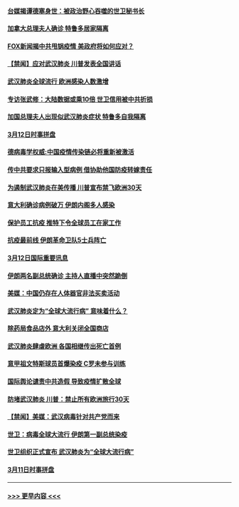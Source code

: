 #### [台媒揭谭德塞身世：被政治野心吞噬的世卫秘书长](../pages/prog202/a102798536.md?t=03131302) 
#### [加拿大总理夫人确诊 特鲁多居家隔离](../pages/prog202/a102798517.md?t=03131302) 
#### [FOX新闻揭中共甩锅疫情 美政府将如何应对？](../pages/prog202/a102798399.md?t=03131302) 
#### [【禁闻】应对武汉肺炎 川普发表全国讲话](../pages/prog202/a102798327.md?t=03131302) 
#### [武汉肺炎全球流行 欧洲感染人数激增](../pages/prog202/a102798382.md?t=03131302) 
#### [专访张武修：大陆数据或乘10倍 世卫信用被中共折损](../pages/prog202/a102798376.md?t=03131302) 
#### [加国总理夫人出现似武汉肺炎症状 特鲁多自我隔离](../pages/prog202/a102798326.md?t=03131302) 
#### [3月12日时事拼盘](../pages/prog202/a102798314.md?t=03131302) 
#### [德病毒学权威:中国疫情传染链必将重新被激活](../pages/prog202/a102798303.md?t=03131302) 
#### [传中共要求只报输入型病例  借协助他国防疫转嫁责任](../pages/prog202/a102798279.md?t=03131302) 
#### [为遏制武汉肺炎在美传播 川普宣布禁飞欧洲30天](../pages/prog202/a102798249.md?t=03131302) 
#### [意大利确诊病例破万 伊朗内阁多人感染](../pages/prog202/a102798155.md?t=03131302) 
#### [保护员工抗疫 推特下令全球员工在家工作](../pages/prog202/a102798053.md?t=03131302) 
#### [抗疫最前线 伊朗革命卫队5士兵阵亡](../pages/prog202/a102798033.md?t=03131302) 
#### [3月12日国际重要讯息](../pages/prog202/a102797939.md?t=03131302) 
#### [伊朗两名副总统确诊 主持人直播中突然跪倒](../pages/prog202/a102797898.md?t=03131302) 
#### [美媒：中国仍存在人体器官非法买卖活动](../pages/prog202/a102797745.md?t=03131302) 
#### [武汉肺炎定为“全球大流行病” 意味着什么？](../pages/prog202/a102797736.md?t=03131302) 
#### [除药局食品店外 意大利关闭全国商店](../pages/prog202/a102797725.md?t=03131302) 
#### [武汉肺炎肆虐欧洲 各国相继传出死亡首例](../pages/prog202/a102797718.md?t=03131302) 
#### [意甲祖文特斯球员首爆染疫 C罗未参与训练](../pages/prog202/a102797708.md?t=03131302) 
#### [国际舆论谴责中共造假 导致疫情扩散全球](../pages/prog202/a102797692.md?t=03131302) 
#### [防堵武汉肺炎 川普：禁止所有欧洲旅行30天](../pages/prog202/a102797681.md?t=03131302) 
#### [【禁闻】美媒：武汉病毒针对共产党而来](../pages/prog202/a102797618.md?t=03131302) 
#### [世卫：病毒全球大流行 伊朗第一副总统染疫](../pages/prog202/a102797579.md?t=03131302) 
#### [世卫组织正式宣布 武汉肺炎为“全球大流行病”](../pages/prog202/a102797475.md?t=03131302) 
#### [3月11日时事拼盘](../pages/prog202/a102797476.md?t=03131302) 

----
#### [ >>> 更早内容 <<< ](../indexes/prog202-earlier.md)
